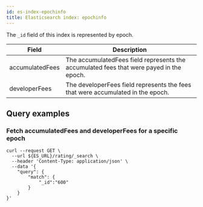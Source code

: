 ```yaml
---
id: es-index-epochinfo
title: Elasticsearch index: epochinfo
---
```


The `_id` field of this index is represented by epoch.


| Field            | Description                                                                             |
|------------------|-----------------------------------------------------------------------------------------|
| accumulatedFees  | The accumulatedFees field represents the accumulated fees that were payed in the epoch. |
| developerFees    | The developerFees field represents the fees that were accumulated in the epoch.         |

## Query examples

### Fetch accumulatedFees and developerFees for a specific epoch

```
curl --request GET \
  --url ${ES_URL}/rating/_search \
  --header 'Content-Type: application/json' \
  --data '{
	"query": {
		"match": {
			"_id":"600"
		}
	}
}'
```
